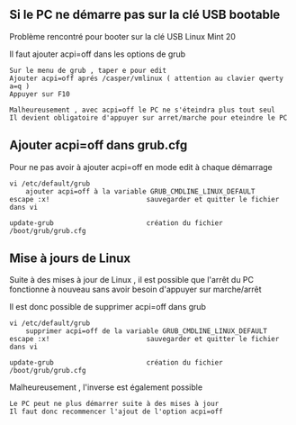 
## Si le PC ne démarre pas sur la clé USB bootable

Problème rencontré pour booter sur la clé USB Linux Mint 20

Il faut ajouter acpi=off dans les options de grub

	Sur le menu de grub , taper e pour edit
  	Ajouter acpi=off aprés /casper/vmlinux ( attention au clavier qwerty a=q )
	Appuyer sur F10
	
	Malheureusement , avec acpi=off le PC ne s'éteindra plus tout seul
	Il devient obligatoire d'appuyer sur arret/marche pour eteindre le PC

## Ajouter acpi=off dans grub.cfg

Pour ne pas avoir à ajouter acpi=off en mode edit à chaque démarrage

	vi /etc/default/grub
		ajouter acpi=off à la variable GRUB_CMDLINE_LINUX_DEFAULT  
	escape :x!                        sauvegarder et quitter le fichier dans vi

	update-grub                       création du fichier /boot/grub/grub.cfg

## Mise à jours de Linux

Suite à des mises à jour de Linux , il est possible que l'arrêt du PC fonctionne à nouveau sans avoir besoin d'appuyer sur marche/arrêt

Il est donc possible de supprimer acpi=off dans grub

	vi /etc/default/grub
		supprimer acpi=off de la variable GRUB_CMDLINE_LINUX_DEFAULT  
	escape :x!                        sauvegarder et quitter le fichier dans vi

	update-grub                       création du fichier /boot/grub/grub.cfg

Malheureusement , l'inverse est également possible 

	Le PC peut ne plus démarrer suite à des mises à jour
	Il faut donc recommencer l'ajout de l'option acpi=off
